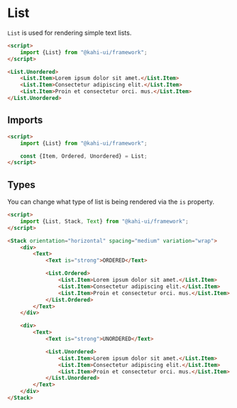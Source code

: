 # List

`List` is used for rendering simple text lists.

```html repl List Preview
<script>
    import {List} from "@kahi-ui/framework";
</script>

<List.Unordered>
    <List.Item>Lorem ipsum dolor sit amet.</List.Item>
    <List.Item>Consectetur adipiscing elit.</List.Item>
    <List.Item>Proin et consectetur orci. mus.</List.Item>
</List.Unordered>
```

## Imports

```html default List Preview
<script>
    import {List} from "@kahi-ui/framework";

    const {Item, Ordered, Unordered} = List;
</script>
```

## Types

You can change what type of list is being rendered via the `is` property.

```html repl List Types
<script>
    import {List, Stack, Text} from "@kahi-ui/framework";
</script>

<Stack orientation="horizontal" spacing="medium" variation="wrap">
    <div>
        <Text>
            <Text is="strong">ORDERED</Text>

            <List.Ordered>
                <List.Item>Lorem ipsum dolor sit amet.</List.Item>
                <List.Item>Consectetur adipiscing elit.</List.Item>
                <List.Item>Proin et consectetur orci. mus.</List.Item>
            </List.Ordered>
        </Text>
    </div>

    <div>
        <Text>
            <Text is="strong">UNORDERED</Text>

            <List.Unordered>
                <List.Item>Lorem ipsum dolor sit amet.</List.Item>
                <List.Item>Consectetur adipiscing elit.</List.Item>
                <List.Item>Proin et consectetur orci. mus.</List.Item>
            </List.Unordered>
        </Text>
    </div>
</Stack>
```
